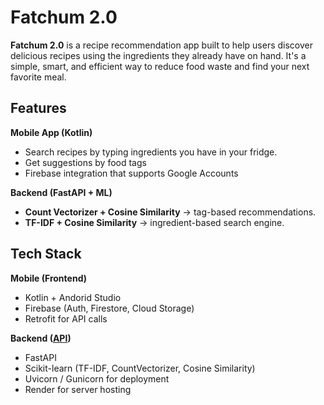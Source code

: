 # Fatchum 2.0
**Fatchum 2.0** is a recipe recommendation app built to help users discover delicious recipes using the ingredients they already have on hand. It's a simple, smart, and efficient way to reduce food waste and find your next favorite meal.

## Features
**Mobile App (Kotlin)**
- Search recipes by typing ingredients you have in your fridge.
- Get suggestions by food tags
- Firebase integration that supports Google Accounts

**Backend (FastAPI + ML)**
- **Count Vectorizer + Cosine Similarity** -> tag-based recommendations.
- **TF-IDF + Cosine Similarity** -> ingredient-based search engine.

## Tech Stack
**Mobile (Frontend)**
- Kotlin + Andorid Studio
- Firebase (Auth, Firestore, Cloud Storage)
- Retrofit for API calls

**Backend ([API](https://github.com/zitch8/vectorizer-api))**
- FastAPI
- Scikit-learn (TF-IDF, CountVectorizer, Cosine Similarity)
- Uvicorn / Gunicorn for deployment
- Render for server hosting
